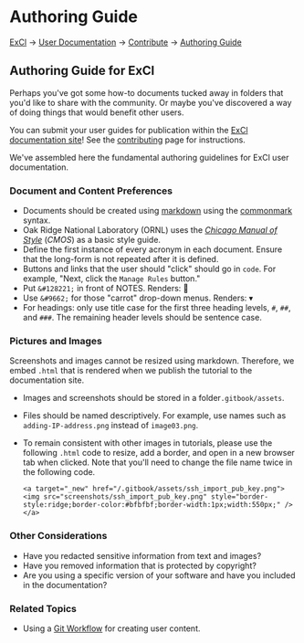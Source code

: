 # Authoring Guide

[ExCl](https://docs.excl.ornl.gov) → [User Documentation](../) → [Contribute](../excl-support/contributing.md) → [Authoring Guide](authoring-guide.md)

## Authoring Guide for ExCl

Perhaps you've got some how-to documents tucked away in folders that you'd like to share with the community. Or maybe you've discovered a way of doing things that would benefit other users.

You can submit your user guides for publication within the [ExCl documentation site](https://docs.excl.ornl.gov)! See the [contributing](../excl-support/contributing.md) page for instructions.

We've assembled here the fundamental authoring guidelines for ExCl user documentation.

### Document and Content Preferences

* Documents should be created using [markdown](https://docs.gitlab.com/ee/user/markdown.html) using the [commonmark](https://docs.gitlab.com/ee/user/markdown.html#transitioning-to-commonmark) syntax.
* Oak Ridge National Laboratory (ORNL) uses the [_Chicago Manual of Style_](http://www.chicagomanualofstyle.org/home.html) (_CMOS_) as a basic style guide.
* Define the first instance of every acronym in each document. Ensure that the long-form is not repeated after it is defined.
* Buttons and links that the user should "click" should go in `code`. For example, "Next, click the `Manage Rules` button."
* Put `&#128221;` in front of NOTES. Renders: 📝
* Use `&#9662;` for those "carrot" drop-down menus. Renders: ▾
* For headings: only use title case for the first three heading levels, `#`, `##`, and `###`. The remaining header levels should be sentence case.

### Pictures and Images

Screenshots and images cannot be resized using markdown. Therefore, we embed `.html` that is rendered when we publish the tutorial to the documentation site.

* Images and screenshots should be stored in a folder`.gitbook/assets`.
* Files should be named descriptively. For example, use names such as `adding-IP-address.png` instead of `image03.png`.
*   To remain consistent with other images in tutorials, please use the following `.html` code to resize, add a border, and open in a new browser tab when clicked. Note that you'll need to change the file name twice in the following code.

    ```
    <a target="_new" href="/.gitbook/assets/ssh_import_pub_key.png"><img src="screenshots/ssh_import_pub_key.png" style="border-style:ridge;border-color:#bfbfbf;border-width:1px;width:550px;" /></a>
    ```

### Other Considerations

* Have you redacted sensitive information from text and images?
* Have you removed information that is protected by copyright?
* Are you using a specific version of your software and have you included in the documentation?

### Related Topics

* Using a [Git Workflow](git-basics/git-workflow.md) for creating user content.
